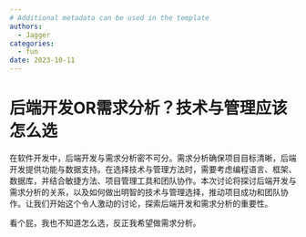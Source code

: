 ```yaml
---
# Additional metadata can be used in the template
authors: 
  - Jagger
categories:
  - fun
date: 2023-10-11           
---
```

# 后端开发OR需求分析？技术与管理应该怎么选

在软件开发中，后端开发与需求分析密不可分。需求分析确保项目目标清晰，后端开发提供功能与数据支持。在选择技术与管理方法时，需要考虑编程语言、框架、数据库，并结合敏捷方法、项目管理工具和团队协作。本次讨论将探讨后端开发与需求分析的关系，以及如何做出明智的技术与管理选择，推动项目成功和团队协作。让我们开始这个令人激动的讨论，探索后端开发和需求分析的重要性。
<!-- more -->

看个屁，我也不知道怎么选，反正我希望做需求分析。

